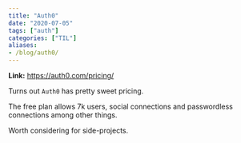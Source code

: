 ```yaml
---
title: "Auth0"
date: "2020-07-05"
tags: ["auth"]
categories: ["TIL"]
aliases:
- /blog/auth0/
---
```

__Link:__ https://auth0.com/pricing/

Turns out `Auth0` has pretty sweet pricing.

The free plan allows 7k users, social connections and passwordless connections among other things.

Worth considering for side-projects.
